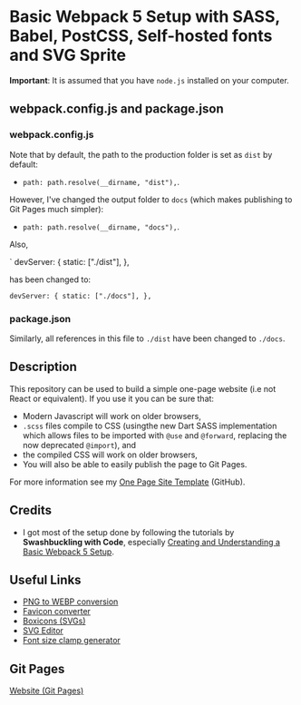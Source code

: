 # Basic Webpack 5 Setup with SASS, Babel, PostCSS, Self-hosted fonts and SVG Sprite

**Important**: It is assumed that you have `node.js` installed on your computer.

## webpack.config.js and package.json

### webpack.config.js

Note that by default, the path to the production folder is set as `dist` by default:

- `path: path.resolve(__dirname, "dist"),`.

However, I've changed the output folder to `docs` (which makes publishing to Git Pages much simpler):

- `path: path.resolve(__dirname, "docs"),`.

Also,   

`
  devServer: {
    static: ["./dist"],
  },
  
  
has been changed to:

`
  devServer: {
    static: ["./docs"],
  },
`
### package.json

Similarly, all references in this file to `./dist` have been changed to `./docs`.

## Description

This repository can be used to build a simple one-page website (i.e not React or equivalent). If you use it you can be sure that:

- Modern Javascript will work on older browsers,
- `.scss` files compile to CSS (usingthe new Dart SASS implementation which allows files to be imported with `@use` and `@forward`, replacing the now deprecated `@import`), and
- the compiled CSS will work on older browsers,
- You will also be able to easily publish the page to Git Pages.

For more information see my [One Page Site Template](https://github.com/chrisnajman/one-page-site-template/tree/main) (GitHub).


## Credits

- I got most of the setup done by following the tutorials by **Swashbuckling with Code**, especially [Creating and Understanding a Basic Webpack 5 Setup](https://www.youtube.com/watch?v=X1nxTjVDYdQ&list=PLmZPx_9ZF_sB4orswXdpThGMX9ii2uP7Z&index=1).

## Useful Links

- [PNG to WEBP conversion](https://onlineconvertfree.com/complete/png-webp/)
- [Favicon converter](https://favicon.io/favicon-converter/)
- [Boxicons (SVGs)](https://boxicons.com/)
- [SVG Editor](https://svgeditoronline.com/editor/)
- [Font size clamp generator](https://clamp.font-size.app/)


## Git Pages

[Website (Git Pages)](https://chrisnajman.github.io/webpack5-basic-setup)
